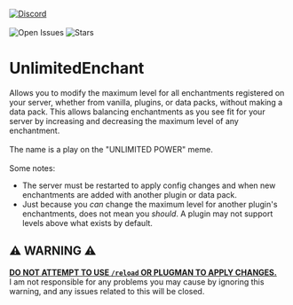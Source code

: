 [![Discord](https://discordapp.com/api/guilds/959153592869224579/widget.png?style=banner2)](https://discord.gg/qpc69BUeDe)\
\
![Open Issues](https://img.shields.io/github/issues/Elephant1214/UnlimitedEnchant?style=for-the-badge)
![Stars](https://img.shields.io/github/stars/Elephant1214/UnlimitedEnchant?style=for-the-badge)

# UnlimitedEnchant
Allows you to modify the maximum level for all enchantments registered on your server, whether from vanilla, plugins, or data packs, without making a data pack.
This allows balancing enchantments as you see fit for your server by increasing and decreasing the maximum level of any enchantment.\
\
The name is a play on the "UNLIMITED POWER" meme.\
\
Some notes:
- The server must be restarted to apply config changes and when new enchantments are added with another plugin or data pack.
- Just because you *can* change the maximum level for another plugin's enchantments, does not mean you *should*. A plugin may not support levels above what exists by default.

## ⚠ WARNING ⚠
<ins>**DO NOT ATTEMPT TO USE `/reload` OR PLUGMAN TO APPLY CHANGES.**</ins>\
I am not responsible for any problems you may cause by ignoring this warning, and any issues related to this will be closed.
